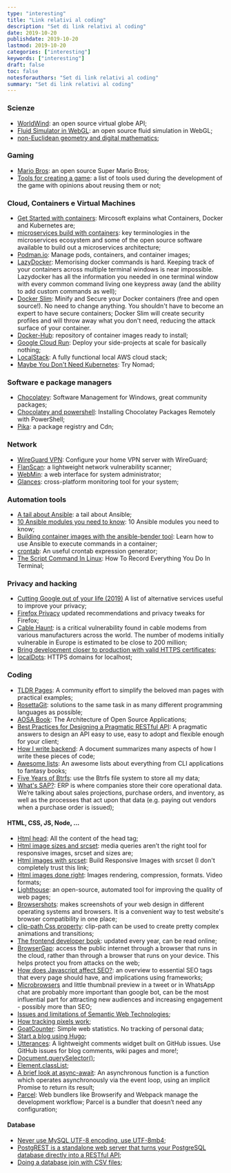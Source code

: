 ```yaml
---
type: "interesting"
title: "Link relativi al coding"
description: "Set di link relativi al coding"
date: 2019-10-20
publishdate: 2019-10-20
lastmod: 2019-10-20
categories: ["interesting"]
keywords: ["interesting"]
draft: false
toc: false
notesforauthors: "Set di link relativi al coding"
summary: "Set di link relativi al coding"
---
```


<h3>Scienze</h3>
<ul>
  <li>
    <a href="https://worldwind.arc.nasa.gov/">WorldWind</a>: an open source virtual globe API;
  </li>
  <li>
    <a href="https://paveldogreat.github.io/WebGL-Fluid-Simulation/">Fluid Simulator in WebGL</a>: an open source 
    fluid simulation in WebGL;
  </li>
  <li>
    <a href="http://www.malinc.se/">non-Euclidean geometry and digital mathematics</a>;
  </li>
  
</ul>

<h3>Gaming</h3>
<ul>
  <li>
    <a href="https://github.com/nbarkhina/MarioHTML/blob/master/readme.md">Mario Bros</a>: an open source 
    Super Mario Bros;
  </li>
  <li>
    <a href="https://www.codecks.io/blog/2019/creating-a-hit-steam-game-in-html5/">Tools for creating a game</a>: a list of tools used during the development of the game with opinions about reusing them or not;
  </li>
</ul>

<h3>Cloud, Containers e Virtual Machines</h3>
<ul>
  <li>
    <a href="https://cloudblogs.microsoft.com/opensource/2019/07/15/how-to-get-started-containers-docker-kubernetes/">Get Started with containers</a>: Mircosoft explains what Containers, Docker and Kubernetes are;
  </li>
  <li>
    <a href="https://opensource.com/article/19/11/microservices-cheat-sheet">microservices build with containers</a>: key terminologies in the microservices ecosystem and some of the open source software available to build out a microservices architecture;
  </li>
  <li>
    <a href="https://podman.io/">Podman.io</a>: Manage pods, containers, and container images;
  </li>
  <li>
    <a href="https://github.com/jesseduffield/lazydocker">LazyDocker</a>: Memorising docker commands is hard. Keeping track of your containers across multiple terminal windows is near impossible. Lazydocker has all the information you needed in one terminal window with every common command living one keypress away (and the ability to add custom commands as well);
  </li>
  <li>
    <a href="https://github.com/docker-slim/docker-slim">Docker Slim</a>: Minify and Secure your Docker containers (free and open source!). No need to change anything. You shouldn't have to become an expert to have secure containers; Docker Slim will create security profiles and will throw away what you don't need, reducing the attack surface of your container. 
  </li>
  <li>
    <a href="https://www.docker.com/products/docker-hub">Docker-Hub</a>: repository of container images ready to install;
  </li>
  <li>
    <a href="https://alexolivier.me/posts/deploy-container-stateless-cheap-google-cloud-run-serverless">Google Cloud Run</a>: Deploy your side-projects at scale for basically nothing;
  </li>
  <li>
    <a href="https://github.com/localstack/localstack">LocalStack</a>: A fully functional local AWS cloud stack;
  </li>
  <li>
    <a href="https://endler.dev/2019/maybe-you-dont-need-kubernetes/">Maybe You Don't Need Kubernetes</a>: Try Nomad;
  </li>
</ul>

<h3>Software e package managers</h3>
<ul>
  <li>
    <a href="https://chocolatey.org/docs">Chocolatey</a>: Software Management for Windows, great community packages;
  </li>
  <li>
    <a href="https://blog.ipswitch.com/installing-chocolatey-packages-remotely-with-powershell">Chocolatey and powershell</a>: Installing Chocolatey Packages Remotely with PowerShell;
  </li>
  <li>
    <a href="https://www.pika.dev/registry">Pika</a>: a package registry and Cdn;
  </li>
</ul>

<h3>Network</h3>
<ul>
  <li>
    <a href="https://mikkel.hoegh.org/2019/11/01/home-vpn-server-wireguard/">WireGuard VPN</a>: Configure your home VPN server with WireGuard;
  </li>
  <li>
    <a href="https://github.com/cloudflare/flan/blob/master/README.md">FlanScan</a>: a lightweight network vulnerability scanner;
  </li>
  <li>
    <a href="http://www.webmin.com">WebMin</a>: a web interface for system administrator;
  </li>
  <li>
    <a href="https://opensource.com/article/19/11/monitoring-linux-glances">Glances</a>: cross-platform monitoring tool for your system;
  </li>
</ul>

<h3>Automation tools</h3>
<ul>
  <li>
    <a href="https://opensource.com/article/19/9/ansible-documentation-kids-laptops">A tail about Ansible</a>: a tail about Ansible;
  </li>
  <li>
    <a href="https://opensource.com/article/19/9/must-know-ansible-modules">10 Ansible modules you need to know</a>: 10 Ansible modules you need to know;
  </li>
  <li>
    <a href="https://opensource.com/article/19/10/building-container-images-ansible">Building container images with the ansible-bender tool</a>: Learn how to use Ansible to execute commands in a container;
  </li>
  <li>
    <a href="https://crontab.guru/">crontab<a>: An useful crontab expression generator;
  </li>
  <li>
    <a href="https://www.ostechnix.com/record-everything-terminal/">The Script Command In Linux<a>: How To Record Everything You Do In Terminal;
  </li>
</ul>

<h3>Privacy and hacking</h3>
<ul>
  <li>
    <a href="https://github.com/tycrek/degoogle">Cutting Google out of your life (2019)</a> A list of alternative services useful to improve your privacy;
  </li>
  <li>
    <a href="https://restoreprivacy.com/firefox-privacy/">Firefox Privacy</a> updated recommendations and privacy tweaks for Firefox;
  </li>
  <li>
    <a href="https://cablehaunt.com/">Cable Haunt</a>: is a critical vulnerability found in cable modems from various manufacturers across the world. The number of modems initially vulnerable in Europe is estimated to be close to 200 million;
  </li>
  <li>
    <a href="https://smallstep.com/blog/step-v0-8-6-valid-https-certificates-for-dev-pre-prod/">Bring development closer to production with valid HTTPS certificates;</a>
  </li>
  <li>
    <a href="https://github.com/luisfarzati/localdots">localDots</a>: HTTPS domains for localhost;
  </li>
  
</ul>

<h3>Coding</h3>
<ul>
  <li>
    <a href="https://tldr.sh/">TLDR Pages</a>: A community effort to simplify the beloved man pages with practical examples;
  </li>
  <li>
    <a href="https://rosettagit.org/">RosettaGit</a>: solutions to the same task in as many different programming languages as possible;
  </li>
  <li>
    <a href="https://aosabook.org/en/index.html">AOSA Book</a>: The Architecture of Open Source Applications;
  </li>
  <li>
    <a href="https://www.vinaysahni.com/best-practices-for-a-pragmatic-restful-api">Best Practices for Designing a Pragmatic RESTful API</a>: A pragmatic answers to design an API easy to use, easy to adopt and flexible enough for your client;
  </li>
  <li>
    <a href="https://github.com/fpereiro/backendlore">How I write backend</a>: A document summarizes many aspects of how I write these pieces of code;
  </li>
  
  <li>
    <a href="https://github.com/topics/awesome">Awesome lists</a>: An awesome lists about everything from CLI applications to fantasy books;
  </li>
  
  <li>
    <a href="https://markmcb.com/2020/01/07/five-years-of-btrfs/">Five Years of Btrfs</a>: use the Btrfs file system to store all my data;
  </li>
  <li>
    <a href="https://retool.com/blog/erp-for-engineers/">What's SAP?</a>: ERP is where companies store their core operational data. We’re talking about sales projections, purchase orders, and inventory, as well as the processes that act upon that data (e.g. paying out vendors when a purchase order is issued);
  </li>

  
</ul>

<h4>HTML, CSS, JS, Node, ...</h4>
<ul>
  <li>
    <a href="https://htmlhead.dev/">Html head</a>: All the content of the head tag;
  </li>
  <li>
    <a href="https://ericportis.com/posts/2014/srcset-sizes/">Html image sizes and srcset</a>: media queries aren’t the right tool for responsive images, srcset and sizes are;
  </li>
  <li>
    <a href="https://www.sitepoint.com/how-to-build-responsive-images-with-srcset/">Html images with srcset</a>: Build Responsive Images with srcset (I don't completely trust this link;
  </li>
  <li>
    <a href="https://evilmartians.com/chronicles/images-done-right-web-graphics-good-to-the-last-byte-optimization-techniques">Html images done right</a>: Images rendering, compression, formats. Video formats;
  </li>
  <li>
    <a href="https://developers.google.com/web/tools/lighthouse/">Lighthouse</a>: an open-source, automated tool for improving the quality of web pages;
  </li>
  <li>
    <a href="http://browsershots.org/">Browsershots</a>: makes screenshots of your web design in different operating systems and browsers. It is a convenient way to test website's browser compatibility in one place;
  </li>
  <li>
    <a href="https://css-tricks.com/animating-with-clip-path/">clip-path Css property</a>: clip-path can be used to create pretty complex animations and transitions;
  </li>
  <li>
    <a href="https://frontendmasters.com/books/">The frontend developer book</a>: updated every year, can be read online;
  </li>
  <li>
    <a href="https://github.com/dosycorp/browsergap.ce/blob/master/README.md">BrowserGap</a>: access the public internet through a browser that runs in the cloud, rather than through a browser that runs on your device. This helps protect you from attacks on the web;
  </li>
  <li>
    <a href="https://buttercms.com/blog/javascript-seo-best-practices">How does Javascript affect SEO?</a>: an overview to essential SEO tags that every page should have, and implications using frameworks;
  </li>
  
  <li>
    <a href="https://24ways.org/2019/microbrowsers-are-everywhere/">Microbrowsers</a> and little thumbnail preview in a tweet or in WhatsApp chat are probably more important than google bot, can be the most influential part for attracting new audiences and increasing engagement - possibly more than SEO;
  </li>
  
  <li>
    <a href="http://www.lespetitescases.net/why-I-dont-use-semantic-web-technologies-anymore-even-if-they-still-influence-me">Issues and limitations of Semantic Web Technologies</a>;
  </li>
  
  <li>
    <a href="https://jvns.ca/blog/how-tracking-pixels-work/">How tracking pixels work</a>;
  </li>
  <li>
    <a href="https://www.goatcounter.com/">GoatCounter</a>: Simple web statistics. No tracking of personal data;
  </li>
  <li>
    <a href="https://flaviocopes.com/start-blog-with-hugo/">Start a blog using Hugo</a>;
  </li>
  <li>
    <a href="https://utteranc.es/">Utterances</a>: A lightweight comments widget built on GitHub issues. Use GitHub issues for blog comments, wiki pages and more!;
  </li>
  <li>
    <a href="https://developer.mozilla.org/en-US/docs/Web/API/Document/querySelector">Document.querySelector()</a>;
  </li>
  <li>
    <a href="https://developer.mozilla.org/en-US/docs/Web/API/Element/classList">Element.classList</a>;
  </li>
  <li>
    <a href="https://javascript.christmas/2019/9/">A brief look at async-await</a>: An asynchronous function is a function which operates asynchronously via the event loop, using an implicit Promise to return its result;
  </li>
  <li>
    <a href="https://css-tricks.com/why-parcel-has-become-my-go-to-bundler-for-development/">Parcel</a>: Web bundlers like Browserify and Webpack manage the development workflow; Parcel is a bundler that doesn’t need any configuration;
  </li>
</ul>

<h4>Database</h4>
<ul>
  <li>
    <a href="https://medium.com/@adamhooper/in-mysql-never-use-utf8-use-utf8mb4-11761243e434">Never use MySQL UTF-8 encoding, use UTF-8mb4</a>;
  </li>
  
  <li>
    <a href="https://postgrest.org/">PostgREST is a standalone web server that turns your PostgreSQL database directly into a RESTful API</a>;
  </li>
  
  <li>
    <a href="https://www.johndcook.com/blog/2019/12/31/sql-join-csv-files/">Doing a database join with CSV files</a>;
  </li>
</ul>
